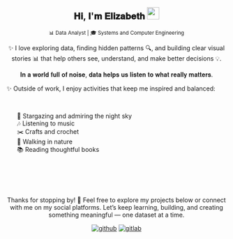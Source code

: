 <h2 align="center">
  𝐇𝐢, 𝐈'𝐦 𝐄𝐥𝐢𝐳𝐚𝐛𝐞𝐭𝐡
  <img src="https://media.giphy.com/media/hvRJCLFzcasrR4ia7z/giphy.gif" width="28">
</h2>

<p align="center">
  <sub> 📊 Data Analyst  | 🎓 Systems and Computer Engineering </sub>
</p>

<p align="center">
✨ I love exploring data, finding hidden patterns 🔍, and building clear visual stories 📊  
that help others see, understand, and make better decisions 💡.
</p>

<p align="center">
   𝐈𝐧 𝐚 𝐰𝐨𝐫𝐥𝐝 𝐟𝐮𝐥𝐥 𝐨𝐟 𝐧𝐨𝐢𝐬𝐞, 𝐝𝐚𝐭𝐚 𝐡𝐞𝐥𝐩𝐬 𝐮𝐬 𝐥𝐢𝐬𝐭𝐞𝐧 𝐭𝐨 𝐰𝐡𝐚𝐭 𝐫𝐞𝐚𝐥𝐥𝐲 𝐦𝐚𝐭𝐭𝐞𝐫𝐬. 
</p>

<p>
✨ Outside of work, I enjoy activities that keep me inspired and balanced:
</p>
<br>
<ul style="list-style-type: none;">
  <li>🌌 Stargazing and admiring the night sky</li>
  <li>🎶 Listening to music</li>
  <li>✂️ Crafts and crochet</li>
  <li>🌿 Walking in nature</li>
  <li>📚 Reading thoughtful books</li>
</ul>
</br>

<!---- 
<table>
 <h3>𝐓𝐨𝐨𝐥𝐬 𝐚𝐧𝐝 𝐭𝐞𝐜𝐡𝐧𝐨𝐥𝐨𝐠𝐢𝐞𝐬 𝐈 𝐮𝐬𝐞</h3> 
<div align="center" style="padding: 30px 0; width: 100%;">    
<a href="" target="_blank"><img style="margin: 10px" src="https://github.com/microsoft/PowerBI-Icons/blob/main/PNG/Power-BI.png" alt="PowerBI" height="50" hspace="20"/></a>  
<a href="" target="_blank"><img style="margin: 10px" src="https://raw.githubusercontent.com/marwin1991/profile-technology-icons/refs/heads/main/icons/python.png" alt="Python" height="50" hspace="20"/></a>
<a href="https://www.microsoft.com/en-us/sql-server" target="_blank"><img style="margin: 10px" src="https://raw.githubusercontent.com/marwin1991/profile-technology-icons/refs/heads/main/icons/mssql.png" alt="SQL Server" height="50" hspace="20"/></a>  
<a href="" target="_blank"><img style="margin:10px" src="https://raw.githubusercontent.com/marwin1991/profile-technology-icons/refs/heads/main/icons/apache_spark.png" alt="Apache Spark" height="50" hspace="20"/></a>  
<a href="" target="_blank"><img style="margin: 10px" src="https://skillicons.dev/icons?i=js" alt="Java Script" height="50" hspace="20" /></a>  
<a href="" target="_blank"><img style="margin: 10px" src="https://skillicons.dev/icons?i=ts" alt="Type Script" height="50" hspace="20"/></a>
</div>
</table>
---->

<br></br>
<p align="center">
Thanks for stopping by! 🌟 Feel free to explore my projects below or connect with me on my social platforms.  
Let’s keep learning, building, and creating something meaningful — one dataset at a time.
</p>
<div align="center">
<a href="" target="_blank">
<img src=https://img.shields.io/badge/github-%2324292e.svg?&style=for-the-badge&logo=github&logoColor=white alt=github style="margin-bottom: 5px;"/></a>
<a href="" target="_blank">
<img src=https://img.shields.io/badge/gitlab-330F63.svg?&style=for-the-badge&logo=gitlab&logoColor=white alt=gitlab style="margin-bottom: 5px;"/></a>
<!--- <a href="" target="_blank">
<img src=https://img.shields.io/badge/facebook-%232E87FB.svg?&style=for-the-badge&logo=facebook&logoColor=white alt=facebook style="margin-bottom: 5px;"/></a>  
  --->
</div>


<div>
  <!---- ![snake gif](https://github.com/AnaElizabeth03/AnaElizabeth03/blob/output/github-contribution-grid-snake.svg) ---->
</div>
